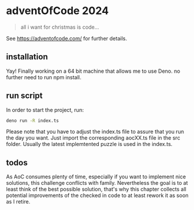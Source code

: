 # adventOfCode 2024

> all i want for christmas is code...

See https://adventofcode.com/ for further details.

## installation

Yay! Finally working on a 64 bit machine that allows me to use Deno. no further need to run npm install.

## run script

In order to start the project, run:

```sh
deno run -R index.ts 

```

Please note that you have to adjust the index.ts file to assure that you run the day you want. Just import the corresponding aocXX.ts file in the src folder. Usually the latest implemtented puzzle is used in the index.ts.

## todos

As AoC consumes plenty of time, especially if you want to implement nice solutions, this challenge conflicts with family. Nevertheless the goal is to at least think of the best possible solution, that's why this chapter collects all potential improvements of the checked in code to at least rework it as soon as I retire.

